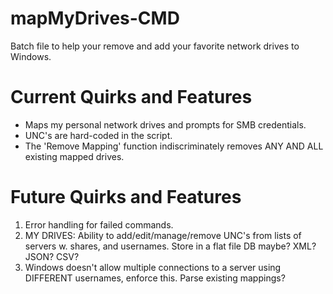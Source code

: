 # mapMyDrives-CMD
Batch file to help your remove and add your favorite network drives to Windows.

Current Quirks and Features
===========================================
- Maps my personal network drives and prompts for SMB credentials. 
- UNC's are hard-coded in the script. 
- The 'Remove Mapping' function indiscriminately removes ANY AND ALL existing mapped drives.

Future Quirks and Features
===========================================
1. Error handling for failed commands.
2. MY DRIVES: Ability to add/edit/manage/remove UNC's from lists of servers w. shares, and usernames. Store in a flat file DB maybe? XML? JSON? CSV?
3. Windows doesn't allow multiple connections to a server using DIFFERENT usernames, enforce this. Parse existing mappings?

